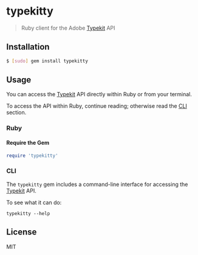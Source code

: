 # typekitty

> Ruby client for the Adobe [Typekit] API

## Installation

```sh
$ [sudo] gem install typekitty
```

## Usage

You can access the [Typekit] API directly within Ruby or from your terminal.

To access the API within Ruby, continue reading; otherwise read the [CLI]
section.

### Ruby

#### Require the Gem

```ruby
require 'typekitty'
```

### CLI

The `typekitty` gem includes a command-line interface for accessing the [Typekit]
API.

To see what it can do:

```
typekitty --help
```

## License

MIT

[Typekit]: http://typekit.com
[CLI]: #cli
[bundler]: http://bundler.io

